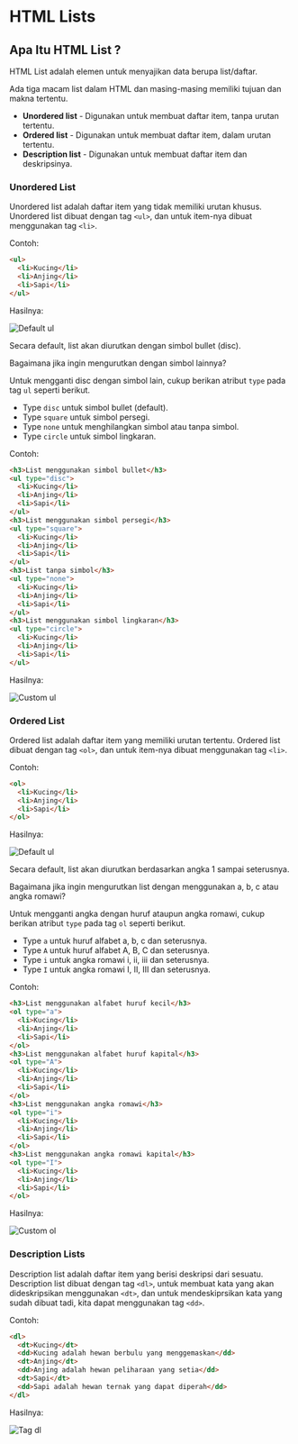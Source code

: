 # HTML Lists

## Apa Itu HTML List ?

HTML List adalah elemen untuk menyajikan data berupa list/daftar.

Ada tiga macam list dalam HTML dan masing-masing memiliki tujuan dan makna tertentu.

- **Unordered list** - Digunakan untuk membuat daftar item, tanpa urutan tertentu.
- **Ordered list** - Digunakan untuk membuat daftar item, dalam urutan tertentu.
- **Description list** - Digunakan untuk membuat daftar item dan deskripsinya.

### Unordered List

Unordered list adalah daftar item yang tidak memiliki urutan khusus. Unordered list dibuat dengan tag `<ul>`, dan untuk item-nya dibuat menggunakan tag `<li>`.

Contoh:

```html
<ul>
  <li>Kucing</li>
  <li>Anjing</li>
  <li>Sapi</li>
</ul>
```

Hasilnya:

![Default ul](img/default-ul.png)

Secara default, list akan diurutkan dengan simbol bullet (disc).

Bagaimana jika ingin mengurutkan dengan simbol lainnya?

Untuk mengganti disc dengan simbol lain, cukup berikan atribut `type` pada tag `ul` seperti berikut.

- Type `disc` untuk simbol bullet (default).
- Type `square` untuk simbol persegi.
- Type `none` untuk menghilangkan simbol atau tanpa simbol.
- Type `circle` untuk simbol lingkaran.

Contoh:

```html
<h3>List menggunakan simbol bullet</h3>
<ul type="disc">
  <li>Kucing</li>
  <li>Anjing</li>
  <li>Sapi</li>
</ul>
<h3>List menggunakan simbol persegi</h3>
<ul type="square">
  <li>Kucing</li>
  <li>Anjing</li>
  <li>Sapi</li>
</ul>
<h3>List tanpa simbol</h3>
<ul type="none">
  <li>Kucing</li>
  <li>Anjing</li>
  <li>Sapi</li>
</ul>
<h3>List menggunakan simbol lingkaran</h3>
<ul type="circle">
  <li>Kucing</li>
  <li>Anjing</li>
  <li>Sapi</li>
</ul>
```

Hasilnya:

![Custom ul](img/custom-ul.png)

### Ordered List

Ordered list adalah daftar item yang memiliki urutan tertentu. Ordered list dibuat dengan tag `<ol>`, dan untuk item-nya dibuat menggunakan tag `<li>`.

Contoh:

```html
<ol>
  <li>Kucing</li>
  <li>Anjing</li>
  <li>Sapi</li>
</ol>
```

Hasilnya:

![Default ul](img/default-ol.png)

Secara default, list akan diurutkan berdasarkan angka 1 sampai seterusnya.

Bagaimana jika ingin mengurutkan list dengan menggunakan a, b, c atau angka romawi?

Untuk mengganti angka dengan huruf ataupun angka romawi, cukup berikan atribut `type` pada tag `ol` seperti berikut.

- Type `a` untuk huruf alfabet a, b, c dan seterusnya.
- Type `A` untuk huruf alfabet A, B, C dan seterusnya.
- Type `i` untuk angka romawi i, ii, iii dan seterusnya.
- Type `I` untuk angka romawi I, II, III dan seterusnya.

Contoh:

```html
<h3>List menggunakan alfabet huruf kecil</h3>
<ol type="a">
  <li>Kucing</li>
  <li>Anjing</li>
  <li>Sapi</li>
</ol>
<h3>List menggunakan alfabet huruf kapital</h3>
<ol type="A">
  <li>Kucing</li>
  <li>Anjing</li>
  <li>Sapi</li>
</ol>
<h3>List menggunakan angka romawi</h3>
<ol type="i">
  <li>Kucing</li>
  <li>Anjing</li>
  <li>Sapi</li>
</ol>
<h3>List menggunakan angka romawi kapital</h3>
<ol type="I">
  <li>Kucing</li>
  <li>Anjing</li>
  <li>Sapi</li>
</ol>
```

Hasilnya:

![Custom ol](img/custom-ol.png)

### Description Lists

Description list adalah daftar item yang berisi deskripsi dari sesuatu.
Description list dibuat dengan tag `<dl>`, untuk membuat kata yang akan dideskripsikan menggunakan `<dt>`, dan untuk mendeskiprsikan kata yang sudah dibuat tadi, kita dapat menggunakan tag `<dd>`.

Contoh:

```html
<dl>
  <dt>Kucing</dt>
  <dd>Kucing adalah hewan berbulu yang menggemaskan</dd>
  <dt>Anjing</dt>
  <dd>Anjing adalah hewan peliharaan yang setia</dd>
  <dt>Sapi</dt>
  <dd>Sapi adalah hewan ternak yang dapat diperah</dd>
</dl>
```

Hasilnya:

![Tag dl](img/dl.png)
